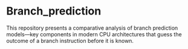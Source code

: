 # Branch_prediction
This repository presents a comparative analysis of branch prediction models—key components in modern CPU architectures that guess the outcome of a branch instruction before it is known.
